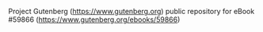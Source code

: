 Project Gutenberg (https://www.gutenberg.org) public repository for
eBook #59866 (https://www.gutenberg.org/ebooks/59866)
